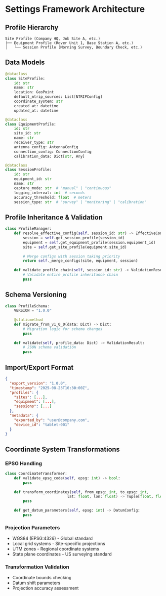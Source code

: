 # Settings Framework Architecture

## Profile Hierarchy

```
Site Profile (Company HQ, Job Site A, etc.)
├── Equipment Profile (Rover Unit 1, Base Station A, etc.)
│   └── Session Profile (Morning Survey, Boundary Check, etc.)
```

## Data Models

```python
@dataclass
class SiteProfile:
    id: str
    name: str
    location: GeoPoint
    default_ntrip_sources: List[NTRIPConfig]
    coordinate_system: str
    created_at: datetime
    updated_at: datetime

@dataclass  
class EquipmentProfile:
    id: str
    site_id: str
    name: str
    receiver_type: str
    antenna_config: AntennaConfig
    connection_config: ConnectionConfig
    calibration_data: Dict[str, Any]

@dataclass
class SessionProfile:
    id: str
    equipment_id: str
    name: str
    capture_mode: str  # "manual" | "continuous"
    logging_interval: int  # seconds
    accuracy_threshold: float  # meters
    session_type: str  # "survey" | "monitoring" | "calibration"
```

## Profile Inheritance & Validation

```python
class ProfileManager:
    def resolve_effective_config(self, session_id: str) -> EffectiveConfig:
        session = self.get_session_profile(session_id)
        equipment = self.get_equipment_profile(session.equipment_id)
        site = self.get_site_profile(equipment.site_id)
        
        # Merge configs with session taking priority
        return self._merge_configs(site, equipment, session)
    
    def validate_profile_chain(self, session_id: str) -> ValidationResult:
        # Validate entire profile inheritance chain
        pass
```

## Schema Versioning

```python
class ProfileSchema:
    VERSION = "1.0.0"
    
    @staticmethod
    def migrate_from_v1_0_0(data: Dict) -> Dict:
        # Migration logic for schema changes
        pass
    
    def validate(self, profile_data: Dict) -> ValidationResult:
        # JSON schema validation
        pass
```

## Import/Export Format

```json
{
  "export_version": "1.0.0",
  "timestamp": "2025-08-23T10:30:00Z",
  "profiles": {
    "sites": [...],
    "equipment": [...],
    "sessions": [...]
  },
  "metadata": {
    "exported_by": "user@company.com",
    "device_id": "tablet-001"
  }
}
```

## Coordinate System Transformations

### EPSG Handling
```python
class CoordinateTransformer:
    def validate_epsg_code(self, epsg: int) -> bool:
        pass
    
    def transform_coordinates(self, from_epsg: int, to_epsg: int, 
                            lat: float, lon: float) -> Tuple[float, float]:
        pass
    
    def get_datum_parameters(self, epsg: int) -> DatumConfig:
        pass
```

### Projection Parameters
- WGS84 (EPSG:4326) - Global standard
- Local grid systems - Site-specific projections
- UTM zones - Regional coordinate systems
- State plane coordinates - US surveying standard

### Transformation Validation
- Coordinate bounds checking
- Datum shift parameters
- Projection accuracy assessment
